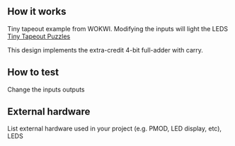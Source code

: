 <!---

This file is used to generate your project datasheet. Please fill in the information below and delete any unused
sections.

You can also include images in this folder and reference them in the markdown. Each image must be less than
512 kb in size, and the combined size of all images must be less than 1 MB.
-->

## How it works

Tiny tapeout example from WOKWI.  Modifying the inputs will light the LEDS [Tiny Tapeout Puzzles](https://tinytapeout.com/digital_design/puzzle_adder/)


This design implements the extra-credit 4-bit full-adder with carry.

## How to test

Change the inputs outputs

## External hardware

List external hardware used in your project (e.g. PMOD, LED display, etc), LEDS
